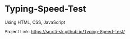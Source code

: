 # Typing-Speed-Test
Using HTML, CSS, JavaScript

Project Link:
https://smriti-sk.github.io/Typing-Speed-Test/
